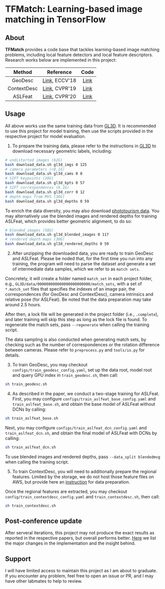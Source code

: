 # TFMatch: Learning-based image matching in TensorFlow

## About

**TFMatch** provides a code base that tackles learning-based image matching problems, including local feature detectors and local feature descriptors. Research works below are implemented in this project:

|Method          |Reference                                           |Code |
|:--------------:|:--------------------------------------------------:|:---:|
|GeoDesc         |[Link](https://arxiv.org/abs/1807.06294), ECCV'18|[Link](https://github.com/lzx551402/geodesc)|
|ContextDesc     |[Link](https://arxiv.org/abs/1904.04084), CVPR'19|[Link](https://github.com/lzx551402/contextdesc)|
|ASLFeat         |[Link](https://arxiv.org/abs/2003.10071), CVPR'20|[Link](https://github.com/lzx551402/ASLFeat)|

## Usage

All above works use the same training data from [GL3D](https://github.com/lzx551402/GL3D). It is recommended to use this project for model training, then use the scripts provided in the respective project for model evaluation.

1. To prepare the training data, please refer to the instructions in [GL3D](https://github.com/lzx551402/GL3D) to download necessary geometric labels, including:

```bash
# undistorted images (62G)
bash download_data.sh gl3d_imgs 0 125
# camera parameters (<0.1G)
bash download_data.sh gl3d_cams 0 0
# SIFT keypoints (28G)
bash download_data.sh gl3d_kpts 0 57
# SIFT correspondences (6.1G)
bash download_data.sh gl3d_corr 0 12
# depth maps from MVS (30G)
bash download_data.sh gl3d_depths 0 59
```

To enrich the data diversity, you may also download [phototourism data](https://github.com/lzx551402/GL3D/blob/v2/docs/tourism_data.md). You may alternatively use the blended images and rendered depths for training ASLFeat, which provides better geometric alignment, to do so:

```bash
# blended images (58G)
bash download_data.sh gl3d_blended_images 0 117
# rendered depth maps (30G)
bash download_data.sh gl3d_rendered_depths 0 59
```

2. After unzipping the downloaded data, you are ready to train GeoDesc and ASLFeat. Please be noded that, for the first time you run into any training, the program will need to parse the dataset and generate a set of intermediate data samples, which we refer to as ``match sets``. 

Concretely, it will create a folder named ``match_set`` in each project folder, e.g., ``GL3D/data/000000000000000000000000/match_sets``, with a set of ``*.match_set`` files that specifies the indexes of an image pair, the correspondences (for GeoDesc and ContextDesc), camera intrinsics and relative pose (for ASLFeat). Be noted that the data preparation may take around 2.5 hours.

After then, a lock file will be generated in the project folder (i.e., ``.complete``), and later training will skip this step as long as the lock file is found. To regenerate the match sets, pass ``--regenerate`` when calling the training script.

The data sampling is also conducted when generating match sets, by checking such as the number of correspondences or the rotation difference between cameras. Please refer to ``preprocess.py`` and ``tools/io.py`` for details.

3. To train GeoDesc, you may checkout ``configs/train_geodesc_config.yaml``, set up the data root, model root and query GPU index in ``train_geodesc.sh``, then call:

```bash
sh train_geodesc.sh
```

4. As described in the paper, we conduct a two-stage training for ASLFeat. First, you may configure ``configs/train_aslfeat_base_config.yaml`` and ``train_aslfeat_base.sh``, and obtain the base model of ASLFeat without DCNs by calling:

```bash
sh train_aslfeat_base.sh
```

Next, you may configure ``configs/train_aslfeat_dcn_config.yaml`` and ``train_aslfeat_dcn.sh``, and obtain the final model of ASLFeat with DCNs by calling:

```bash
sh train_aslfeat_dcn.sh
```

To use blended images and rendered depths, pass ``--data_split blendedmvg`` when calling the training script.

5. To train ContextDesc, you will need to additionally prepare the regional features. Limited by the storage, we do not host those feature files on AWS, but provide here an [instruction](docs/extract_delf_regional_features.md) for data preparation.

Once the regional features are extracted, you may checkout ``config/train_contextdesc_config.yaml`` and ``train_contextdesc.sh``, then call:

```bash
sh train_contextdesc.sh
```

## Post-conference update

After serveral iterations, this project may not produce the exact results as reported in the respective papers, but overall performs better. [Here](docs/postconference_update.md) we list the major changes in the implementation and the insight behind.

## Support

I will have limited access to maintain this project as I am about to graduate. If you encounter any problem, feel free to open an issue or PR, and I may have other labmates to help to review.